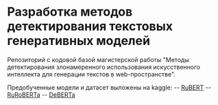 # Разработка методов детектирования текстовых генеративных моделей
Репозиторий с кодовой базой магистерской работы "Методы детектирования злонамеренного использования искусственного интеллекта для генерации текстов в web-пространстве".

Предобученные модели и датасет выложены на kaggle: 
-- [RuBERT](https://www.kaggle.com/models/alyonaandreichenko/rubert-pre-trained)
-- [RuRoBERTa](https://www.kaggle.com/models/alyonaandreichenko/roberta-pre-traind)
-- [DeBERTa](https://www.kaggle.com/models/alyonaandreichenko/deberta-pre-trained) 

